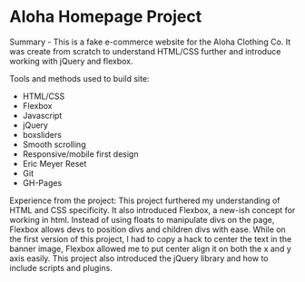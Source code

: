 # Aloha Homepage Project

Summary -
This is a fake e-commerce website for the Aloha Clothing Co. It was create from scratch to understand HTML/CSS further and introduce working with jQuery and flexbox.

Tools and methods used to build site:
- HTML/CSS
- Flexbox
- Javascript
- jQuery
- boxsliders
- Smooth scrolling
- Responsive/mobile first design
- Eric Meyer Reset
- Git
- GH-Pages

Experience from the project:
This project furthered my understanding of HTML and CSS specificity. It also introduced Flexbox, a new-ish concept for working in html. Instead of using floats to manipulate divs on the page, Flexbox allows devs to position divs and children divs with ease. While on the first version of this project, I had to copy a hack to center the text in the banner image, Flexbox allowed me to put center align it on both the x and y axis easily.
This project also introduced the jQuery library and how to include scripts and plugins. 
